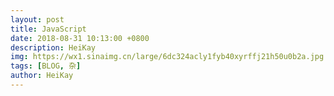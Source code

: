 ```yaml
---
layout: post
title: JavaScript
date: 2018-08-31 10:13:00 +0800
description: HeiKay
img: https://wx1.sinaimg.cn/large/6dc324acly1fyb40xyrffj21h50u0b2a.jpg
tags: [BLOG, 杂]
author: HeiKay
---
```

